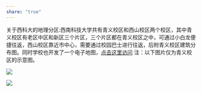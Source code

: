 ```yaml
---
share: "true"
---
```


关于西科大的地理分区:西南科技大学共有青义校区和西山校区两个校区，其中青义校区有老区中区和新区三个片区，三个片区都在青义校区之中，可通过小白龙便捷往返，西山校区靠近市中心，需要通过校园巴士进行往返，后附青义校区建筑分布图。同时学校也开发了一个电子地图，[点击这里访问](https://gis.swust.edu.cn/#/home?campus=78924 "点击这里访问")
注：以下图片仅为青义校区的示意图。

![](https://www.gyrs.xyz/media/202507/2025-07-22_151546_8439930.9436299332901492.png)

![](https://www.gyrs.xyz/media/202507/2025-07-22_151617_8932960.6033096565450158.png)